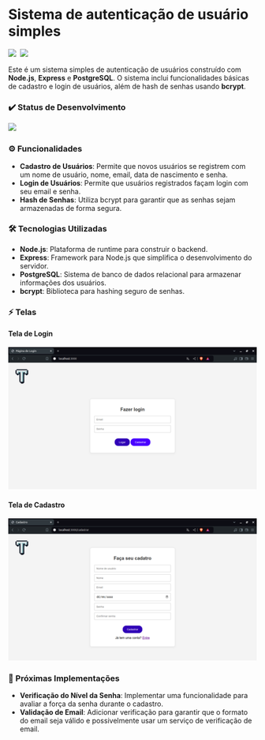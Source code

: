 <p align="center">
  <h1>Sistema de autenticação de usuário simples</h1>
</p>

<p>
  <img src="https://img.shields.io/badge/Node.js-43853D?style=for-the-badge&logo=node.js&logoColor=white">&nbsp;
  <img src="https://img.shields.io/badge/PostgreSQL-316192?style=for-the-badge&logo=postgresql&logoColor=white">
</p>

<p>
  Este é um sistema simples de autenticação de usuários construído com <strong>Node.js</strong>, <strong>Express</strong> e <strong>PostgreSQL</strong>. O sistema inclui funcionalidades básicas de cadastro e login de usuários, além de hash de senhas usando <strong>bcrypt</strong>.
</p>

### ✔️ Status de Desenvolvimento

<p>
  <img src="http://img.shields.io/static/v1?label=STATUS&message=EM%20DESENVOLVIMENTO&color=FFD700&style=for-the-badge"/>
</p>

### ⚙️ Funcionalidades

- **Cadastro de Usuários**: Permite que novos usuários se registrem com um nome de usuário, nome, email, data de nascimento e senha.
- **Login de Usuários**: Permite que usuários registrados façam login com seu email e senha.
- **Hash de Senhas**: Utiliza bcrypt para garantir que as senhas sejam armazenadas de forma segura.

### 🛠️ Tecnologias Utilizadas

- **Node.js**: Plataforma de runtime para construir o backend.
- **Express**: Framework para Node.js que simplifica o desenvolvimento do servidor.
- **PostgreSQL**: Sistema de banco de dados relacional para armazenar informações dos usuários.
- **bcrypt**: Biblioteca para hashing seguro de senhas.

### ⚡ Telas

#### Tela de Login
<p align="center">
  <img src="screenshots/login.png" alt="Tela de Login" width="700"/>
</p>

#### Tela de Cadastro
<p align="center">
  <img src="screenshots/cadastro.png" alt="Tela de Cadastro" width="700"/>
</p>

### 🚀 Próximas Implementações

- **Verificação do Nível da Senha**: Implementar uma funcionalidade para avaliar a força da senha durante o cadastro.
- **Validação de Email**: Adicionar verificação para garantir que o formato do email seja válido e possivelmente usar um serviço de verificação de email.
